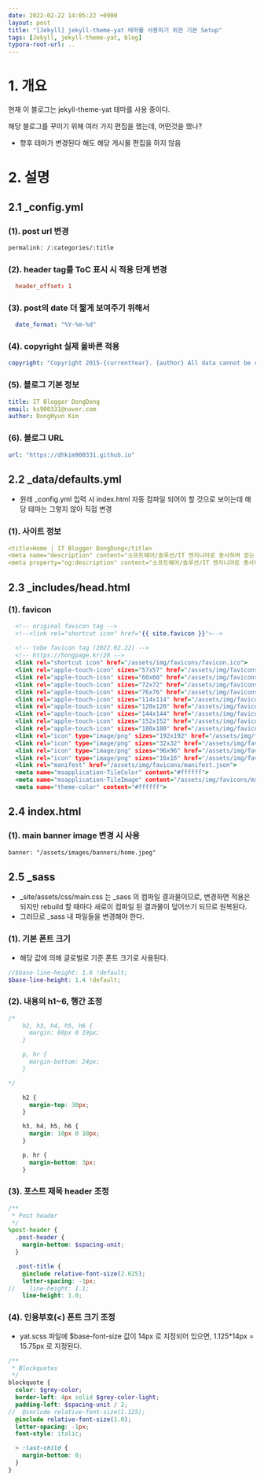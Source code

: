 ```yaml
---
date: 2022-02-22 14:05:22 +0900
layout: post
title: "[Jekyll] jekyll-theme-yat 테마를 사용하기 위한 기본 Setup"
tags: [Jekyll, jekyll-theme-yat, blog]
typora-root-url: ..
---
```


# 1. 개요

현재 이 블로그는 jekyll-theme-yat 테마를 사용 중이다.

해당 블로그를 꾸미기 위해 여러 가지 편집을 했는데, 어떤것을 했나?

* 향후 테마가 변경된다 해도 해당 게시물 편집을 하지 않음  



# 2. 설명

## 2.1 _config.yml

### (1). post url 변경

```_config.xml
permalink: /:categories/:title
```



### (2). header tag를 ToC 표시 시 적용 단계 변경

```conf
  header_offset: 1
```



### (3). post의 date 더 짧게 보여주기 위해서

```_config.yml
  date_format: "%Y-%m-%d"
```



### (4). copyright 실제 올바른 적용

```_config.yml
copyright: "Copyright 2015-{currentYear}. {author} All data cannot be copied without permission."
```



### (5). 블로그 기본 정보

```_config.yml
title: IT Blogger DongDong
email: ks900331@naver.com
author: DongHyun Kim
```



### (6). 블로그 URL

```_config.yml
url: "https://dhkim900331.github.io"
```



## 2.2 _data/defaults.yml

* 원래 _config.yml 입력 시 index.html 자동 컴파일 되어야 할 것으로 보이는데 해당 테마는 그렇지 않아 직접 변경

### (1). 사이트 정보

```_data/defaults.yml
<title>Home | IT Blogger DongDong</title>
<meta name="description" content="소프트웨어/솔루션/IT 엔지니어로 종사하며 얻는 모든 지식들을 공유하고자 블로그로 기록하고 있습니다. 제가 알고 있는 것을 공유하고 기록하는 행동을 통해, 많은 지식을 흡수하고 있습니다.">
<meta property="og:description" content="소프트웨어/솔루션/IT 엔지니어로 종사하며 얻는 모든 지식들을 공유하고자 블로그로 기록하고 있습니다. 제가 알고 있는 것을 공유하고 기록하는 행동을 통해, 많은 지식을 흡수하고 있습니다.">
```



## 2.3 _includes/head.html

### (1). favicon

```_includes/head.html
  <!-- original favicon tag -->
  <!--<link rel="shortcut icon" href="{{ site.favicon }}">-->
  
  <!-- tobe favicon tag (2022.02.22) -->
  <!-- https://hongpage.kr/28 -->
  <link rel="shortcut icon" href="/assets/img/favicons/favicon.ico">
  <link rel="apple-touch-icon" sizes="57x57" href="/assets/img/favicons/apple-icon-57x57.png">
  <link rel="apple-touch-icon" sizes="60x60" href="/assets/img/favicons/apple-icon-60x60.png">
  <link rel="apple-touch-icon" sizes="72x72" href="/assets/img/favicons/apple-icon-72x72.png">
  <link rel="apple-touch-icon" sizes="76x76" href="/assets/img/favicons/apple-icon-76x76.png">
  <link rel="apple-touch-icon" sizes="114x114" href="/assets/img/favicons/apple-icon-114x114.png">
  <link rel="apple-touch-icon" sizes="120x120" href="/assets/img/favicons/apple-icon-120x120.png">
  <link rel="apple-touch-icon" sizes="144x144" href="/assets/img/favicons/apple-icon-144x144.png">
  <link rel="apple-touch-icon" sizes="152x152" href="/assets/img/favicons/apple-icon-152x152.png">
  <link rel="apple-touch-icon" sizes="180x180" href="/assets/img/favicons/apple-icon-180x180.png">
  <link rel="icon" type="image/png" sizes="192x192" href="/assets/img/favicons/android-icon-192x192.png">
  <link rel="icon" type="image/png" sizes="32x32" href="/assets/img/favicons/favicon-32x32.png">
  <link rel="icon" type="image/png" sizes="96x96" href="/assets/img/favicons/favicon-96x96.png">
  <link rel="icon" type="image/png" sizes="16x16" href="/assets/img/favicons/favicon-16x16.png">
  <link rel="manifest" href="/assets/img/favicons/manifest.json">
  <meta name="msapplication-TileColor" content="#ffffff">
  <meta name="msapplication-TileImage" content="/assets/img/favicons/ms-icon-144x144.png">
  <meta name="theme-color" content="#ffffff">
```



## 2.4 index.html

### (1). main banner image 변경 시 사용

```index.html
banner: "/assets/images/banners/home.jpeg"
```



## 2.5 _sass

* _site/assets/css/main.css 는 _sass 의 컴파일 결과물이므로, 변경하면 적용은 되지만 rebuild 할 때마다 새로이 컴파일 된 결과물이 덮어쓰기 되므로 원복된다.
* 그러므로 _sass 내 파일들을 변경해야 한다.

### (1). 기본 폰트 크기

* 해당 값에 의해 글로벌로 기준 폰트 크기로 사용된다.

```yat.scss
//$base-line-height: 1.6 !default;
$base-line-height: 1.4 !default;
```



### (2). 내용의 h1~6, 행간 조정

```_layout.scss
/*
    h2, h3, h4, h5, h6 {
      margin: 60px 0 19px;
    }

    p, hr {
      margin-bottom: 24px;
    }

*/

	h2 {
      margin-top: 30px;
	}

    h3, h4, h5, h6 {
      margin: 10px 0 10px;
    }

    p, hr {
      margin-bottom: 3px;
    }
```


### (3). 포스트 제목 header 조정
```_layout.scss
/**
 * Post header
 */
%post-header {
  .post-header {
    margin-bottom: $spacing-unit;
  }

  .post-title {
    @include relative-font-size(2.625);
    letter-spacing: -1px;
//    line-height: 1.1;
    line-height: 1.0;
```


### (4). 인용부호(<) 폰트 크기 조정
* yat.scss 파일에 $base-font-size 값이 14px 로 지정되어 있으면, 1.125*14px = 15.75px 로 지정된다.

```_base.scss
/**
 * Blockquotes
 */
blockquote {
  color: $grey-color;
  border-left: 4px solid $grey-color-light;
  padding-left: $spacing-unit / 2;
//  @include relative-font-size(1.125);
  @include relative-font-size(1.0);
  letter-spacing: -1px;
  font-style: italic;

  > :last-child {
    margin-bottom: 0;
  }
}
```
